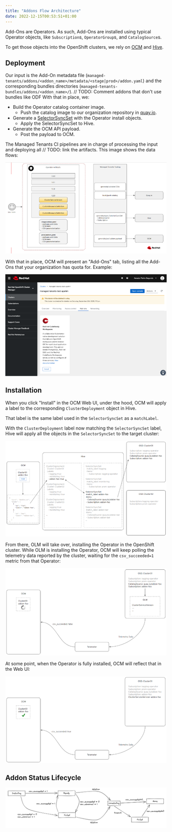 ```yaml
---
title: "Addons Flow Architecture"
date: 2022-12-15T00:53:51+01:00
---
```


Add-Ons are Operators. As such, Add-Ons are installed using typical Operator
objects, like `Subscription`s, `OperatorGroup`s, and `CatalogSource`s.

To get those objects into the OpenShift clusters, we rely on
[OCM](https://cloud.redhat.com/openshift/) and
[Hive](https://github.com/openshift/hive).

## Deployment

Our input is the Add-On metadata file (`managed-tenants/addons/<addon_name>/metadata/<stage|prod>/addon.yaml`) and
the corresponding bundles directories (`managed-tenants-bundles/addons/<addon_name>/`). // TODO: Comment addons that don't use bundles like ODF
With that in place, we:

* Build the Operator catalog container image.
    * Push the catalog image to our organization repository in [quay.io](https://quay.io).
* Generate a
  [SelectorSyncSet](https://github.com/openshift/hive/blob/master/docs/syncset.md#selectorsyncset-object-definition)
  with the Operator install objects.
    * Apply the SelectorSyncSet to Hive.
* Generate the OCM API payload.
    * Post the payload to OCM.

The Managed Tenants CI pipelines are in charge of processing the input and deploying all // TODO: link
the artifacts. This image shows the data flows:

![Data Flows](/architecture_data_flow.png)

With that in place, OCM will present an "Add-Ons" tab, listing all the Add-Ons
that your organization has quota for. Example:

![Data Flows](/architecture_ocm_ui.png)

## Installation

When you click "Install" in the OCM Web UI, under the hood, OCM will apply
a label to the corresponding `ClusterDeployment` object in Hive.

That label is the same label used in the `SelectorSyncSet` as a `matchLabel`.

With the `ClusterDeployment` label now matching the `SelectorSyncSet` label,
Hive will apply all the objects in the `SelectorSyncSet` to the target cluster:

![Data Flows](/architecture_install_flow.png)

From there, OLM will take over, installing the Operator in the OpenShift
cluster. While OLM is installing the Operator, OCM will keep polling the
telemetry  data reported by the cluster, waiting for the `csv_succeeded=1`
metric from that Operator:

![Data Flows](/architecture_telemetry_wait.png)

At some point, when the Operator is fully installed, OCM will reflect that in
the Web UI:

![Data Flows](/architecture_telemetry_done.png)

## Addon Status Lifecycle

![Addon Status Lifecycle](/addon-status-ocm.png)
